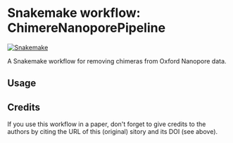 # Snakemake workflow: ChimereNanoporePipeline

[![Snakemake](https://img.shields.io/badge/snakemake-≥6.3.0-brightgreen.svg)](https://snakemake.github.io)


A Snakemake workflow for removing chimeras from Oxford Nanopore data.


## Usage


## Credits

If you use this workflow in a paper, don't forget to give credits to the authors by citing the URL of this (original) <repo>sitory and its DOI (see above).


